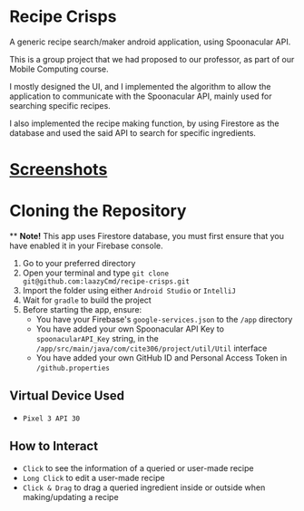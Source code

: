 # Recipe Crisps
A generic recipe search/maker android application, using Spoonacular API. 

This is a group project that we had proposed to our professor, as part of our Mobile Computing course. 

I mostly designed the UI, and I implemented the algorithm to allow the application to communicate with the Spoonacular API, mainly used for searching specific recipes. 

I also implemented the recipe making function, by using Firestore as the database and used the said API to search for specific ingredients.

# [Screenshots](/screenshots)

# Cloning the Repository
** **Note!** This app uses Firestore database, you must first ensure that you have enabled it in your Firebase console.

1. Go to your preferred directory
2. Open your terminal and type `git clone git@github.com:laazyCmd/recipe-crisps.git`
3. Import the folder using either `Android Studio` or `IntelliJ`
4. Wait for `gradle` to build the project
5. Before starting the app, ensure:
   - You have your Firebase's `google-services.json` to the `/app` directory
   - You have added your own Spoonacular API Key to `spoonacularAPI_Key` string, in the `/app/src/main/java/com/cite306/project/util/Util` interface
   - You have added your own GitHub ID and Personal Access Token in `/github.properties`

## Virtual Device Used
- `Pixel 3 API 30`

## How to Interact
- `Click` to see the information of a queried or user-made recipe
- `Long Click` to edit a user-made recipe
- `Click & Drag` to drag a queried ingredient inside or outside when making/updating a recipe
